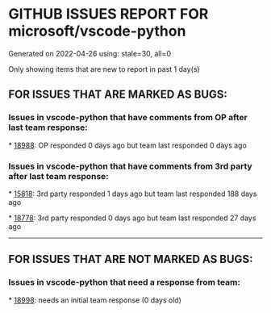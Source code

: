 
# GITHUB ISSUES REPORT FOR microsoft/vscode-python


Generated on 2022-04-26 using: stale=30, all=0


Only showing items that are new to report in past 1 day(s)


## FOR ISSUES THAT ARE MARKED AS BUGS:


### Issues in vscode-python that have comments from OP after last team response:


\* [18988](https://github.com/microsoft/vscode-python/issues/18988 "$PATH ordering is wrong when running with Python debugger."): OP responded 0 days ago but team last responded 0 days ago

### Issues in vscode-python that have comments from 3rd party after last team response:


\* [15818](https://github.com/microsoft/vscode-python/issues/15818 "Use `conda activate` instead of `source activate`/`. activate` to activate a conda environment for newer versions"): 3rd party responded 1 days ago but team last responded 188 days ago

\* [18778](https://github.com/microsoft/vscode-python/issues/18778 "Read test debug configuration from settings not just launch.json"): 3rd party responded 0 days ago but team last responded 27 days ago

---

## FOR ISSUES THAT ARE NOT MARKED AS BUGS:


### Issues in vscode-python that need a response from team:


\* [18998](https://github.com/microsoft/vscode-python/issues/18998 "Unable to run/debug unit tests"): needs an initial team response (0 days old)
